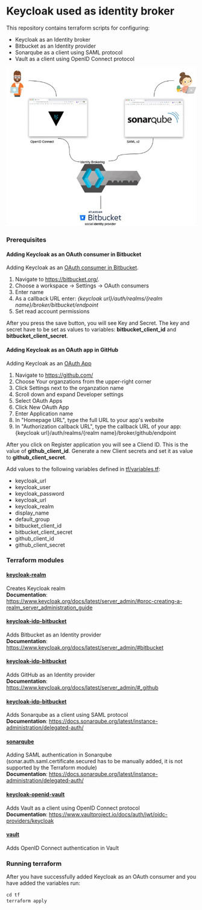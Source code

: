 # Keycloak used as identity broker 
This repository contains terraform scripts for configuring:
* Keycloak as an Identity broker 
* Bitbucket as an Identity provider
* Sonarqube as a client using SAML protocol
* Vault as a client using OpenID Connect protocol

![Keycloak as an Identity broker](keycloak-identity-broker.jpeg)

### Prerequisites
#### Adding Keycloak as an OAuth consumer in Bitbucket 
Adding Keycloak as an [OAuth consumer in Bitbucket](https://support.atlassian.com/bitbucket-cloud/docs/integrate-another-application-through-oauth/). 

1. Navigate to https://bitbucket.org/.
2. Choose a workspace -> Settings -> OAuth consumers
3. Enter name
4. As a callback URL enter: *{keycloak url}/auth/realms/{realm name}/broker/bitbucket/endpoint*
5. Set read account permissions

After you press the save button, you will see Key and Secret. The key and secret have to be set as values to variables: **bitbucket_client_id** and **bitbucket_client_secret**.  

#### Adding Keycloak as an OAuth app in GitHub
Adding Keycloak as an [OAuth App](https://docs.github.com/en/developers/apps/building-oauth-apps/creating-an-oauth-app)

1. Navigate to https://github.com/
2. Choose Your organzations from the upper-right corner
3. Click Settings next to the organzation name
4. Scroll down and expand Developer settings
5. Select OAuth Apps
6. Click New OAuth App
7. Enter Application name
8. In "Homepage URL", type the full URL to your app's website
9. In "Authorization callback URL", type the callback URL of your app: {keycloak url}/auth/realms/{realm name}/broker/github/endpoint

After you click on Register application you will see a Cliend ID. This is the value of **github_client_id**.
Generate a new Client secrets and set it as value to **github_client_secret**.

Add values to the following variables defined in [tf/variables.tf](tf/variables.tf):
* keycloak_url
* keycloak_user
* keycloak_password
* keycloak_url
* keycloak_realm
* display_name
* default_group
* bitbucket_client_id
* bitbucket_client_secret
* github_client_id
* github_client_secret

### Terraform modules

#### [keycloak-realm](tf/keycloak-realm)
Creates Keycloak realm\
**Documentation**: https://www.keycloak.org/docs/latest/server_admin/#proc-creating-a-realm_server_administration_guide

#### [keycloak-idp-bitbucket](tf/keycloak-idp-bitbucket)
Adds Bitbucket as an Identity provider\
**Documentation**: https://www.keycloak.org/docs/latest/server_admin/#bitbucket

#### [keycloak-idp-bitbucket](tf/keycloak-idp-github)
Adds GitHub as an Identity provider\
**Documentation**: https://www.keycloak.org/docs/latest/server_admin/#_github

#### [keycloak-idp-bitbucket](tf/keycloak-idp-bitbucket) 
Adds Sonarqube as a client using SAML protocol\
**Documentation**: https://docs.sonarqube.org/latest/instance-administration/delegated-auth/

#### [sonarqube](tf/sonarqube)
Adding SAML authentication in Sonarqube (sonar.auth.saml.certificate.secured has to be manually added, it is not supported by the Terraform module)\
**Documentation**: https://docs.sonarqube.org/latest/instance-administration/delegated-auth/

#### [keycloak-openid-vault](tf/keycloak-openid-vault)
Adds Vault as a client using OpenID Connect protocol\
**Documentation**: https://www.vaultproject.io/docs/auth/jwt/oidc-providers/keycloak

#### [vault](tf/vault)
Adds OpenID Connect authentication in Vault

### Running terraform 
After you have successfully added Keycloak as an OAuth consumer and you have added the variables run:
```shell
cd tf
terraform apply
```